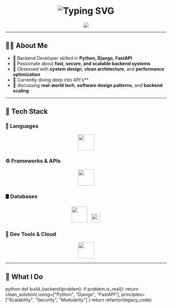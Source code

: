 <h1 align="center">
  <img src="https://readme-typing-svg.demolab.com?font=Fira+Code&weight=700&size=28&duration=2000&pause=900&color=%2300BFFF&center=true&width=800&lines=Erish+Prajapati;Backend+Developer+from+Nepal;Python+%7C+Django+%7C+FastAPI;Clean+Code+%7C+System+Design+Thinker;Scaling+APIs+%7C+Security+First+%7C+Cloud+Ready" alt="Typing SVG" />
</h1>

<p align="center">
  <img src="https://capsule-render.vercel.app/api?type=waving&color=0:7F00FF,100:E100FF&height=220&section=header&text=Crafting%20Backends%20That%20Scale%20🚀&fontSize=32&fontColor=FFFFFF&fontAlignY=40" />
</p>

---

## 👨‍💻 About Me

- 🔧 Backend Developer skilled in **Python, Django, FastAPI**
- 🚀 Passionate about **fast, secure, and scalable backend systems**
- 🧠 Obsessed with **system design**, **clean architecture**, and **performance optimization**
- 🌱 Currently diving deep into API's**
- 💬 discussing **real-world tech**, **software design patterns**, and **backend scaling**

---

## 🚀 Tech Stack

### 🧠 Languages  
<p align="center">
  <img src="https://skillicons.dev/icons?i=python,js,php,c" height="50" />
</p>

### ⚙️ Frameworks & APIs  
<p align="center">
  <img src="https://skillicons.dev/icons?i=django,fastapi" height="50" />
</p>

### 🛢️ Databases  
<p align="center">
  <img src="https://skillicons.dev/icons?i=mysql,postgres,sqlite" height="50" />
  &nbsp;
  <img src="https://img.shields.io/badge/Neon-Cloud_PostgreSQL-blueviolet?logo=postgresql&logoColor=white&style=flat-square" height="28" />
</p>

### 🧰 Dev Tools & Cloud  
<p align="center">
  <img src="https://skillicons.dev/icons?i=docker,git,vscode,linux,apache" height="50" />
</p>

---

## 🌟 What I Do

python
def build_backend(problem):
    if problem.is_real():
        return clean_solution(
            using=["Python", "Django", "FastAPI"],
            principles=["Scalability", "Security", "Modularity"]
        )
    return refactor(legacy_code)
